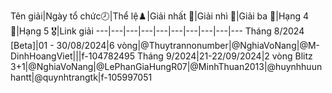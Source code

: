 Tên giải|Ngày tổ chức🕗|Thể lệ♟️|Giải nhất 🥇|Giải nhì 🥈|Giải ba 🥉|Hạng 4 🏅|Hạng 5 🎖️|Link giải
---|---|---|---|---|---|---|---|---|---
Tháng 8/2024 [Beta]|01 - 30/08/2024|6 vòng|@Thuytrannonumber|@NghiaVoNang|@M-DinhHoangViet|||f-104782495
Tháng 9/2024|21-22/09/2024|2 vòng Blitz 3+1|@NghiaVoNang|@LePhanGiaHungR07|@MinhThuan2013|@huynhhuunhantt|@quynhtrangtk|f-105997051

